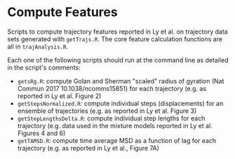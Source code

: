 # Compute Features

Scripts to compute trajectory features reported in Ly et al. on trajectory data sets generated with `getTrajs.R`. The core feature calculation functions are all in `trajAnalysis.R`.

Each one of the following scripts should run at the command line as detailed in the script's comments:

- `getsRg.R`: compute Golan and Sherman "scaled" radius of gyration (Nat Commun 2017 10.1038/ncomms15851) for each trajectory (e.g. as reported in Ly et al. Figure 2) 
- `getStepsNormalized.R`: compute individual steps (displacements) for an ensemble of trajectories (e.g. as reported in Ly et al. Figure 3)
- `getStepLengthsDelta.R`: compute individual step lengths for each trajectory (e.g. data used in the mixture models reported in Ly et al. Figures 4 and 6)
- `getTAMSD.R`: compute time average MSD as a function of lag for each trajectory (e.g. as reported in Ly et al., Figure 7A)



